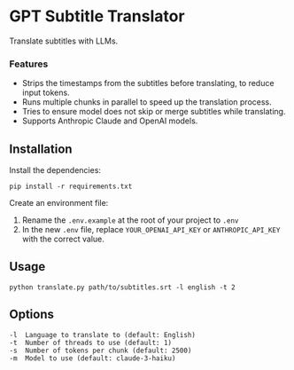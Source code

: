 # GPT Subtitle Translator

Translate subtitles with LLMs.

### Features
- Strips the timestamps from the subtitles before translating, to reduce input tokens.
- Runs multiple chunks in parallel to speed up the translation process.
- Tries to ensure model does not skip or merge subtitles while translating.
- Supports Anthropic Claude and OpenAI models.

## Installation

Install the dependencies:

```
pip install -r requirements.txt
```

Create an environment file:
1. Rename the `.env.example` at the root of your project to `.env`
2. In the new `.env` file, replace `YOUR_OPENAI_API_KEY` or `ANTHROPIC_API_KEY` with the correct value.

## Usage

```
python translate.py path/to/subtitles.srt -l english -t 2
```

## Options

```
-l  Language to translate to (default: English)
-t  Number of threads to use (default: 1)  
-s  Number of tokens per chunk (default: 2500)   
-m  Model to use (default: claude-3-haiku)
```
